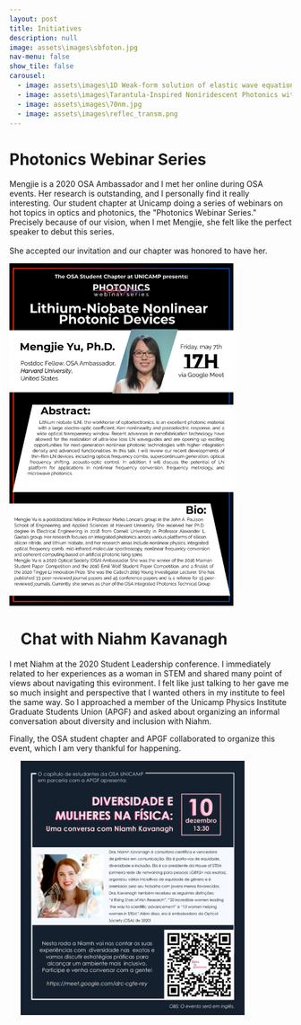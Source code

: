 ```yaml
---
layout: post
title: Initiatives
description: null
image: assets\images\sbfoton.jpg
nav-menu: false
show_tile: false
carousel:
  - image: assets\images\1D Weak-form solution of elastic wave equations in onion-like systems.png
  - image: assets\images\Tarantula-Inspired Noniridescent Photonics with Long-Range Order.png
  - image: assets\images\70nm.jpg
  - image: assets\images\reflec_transm.png
---
```


<h1>Photonics Webinar Series </h1>
<p>Mengjie is a 2020 OSA Ambassador and I met her online during OSA events. Her research is outstanding, and I personally find it really interesting. Our student chapter at Unicamp doing a series of webinars on hot topics in optics and photonics, the "Photonics Webinar Series." Precisely because of our vision, when I met Mengjie, she felt like the perfect speaker to debut this series.<br><br>She accepted our invitation and our chapter was honored to have her.</p>
 <p><img src="assets\images\Talks\Yu_Mengjie.png" width="400" ></p>


<h1 style="margin-left: 20px; text-align: left;"> Chat with Niahm Kavanagh </h1>
<p>I met Niahm at the 2020 Student Leadership conference. I immediately related to her experiences as a woman in STEM and shared many point of views about navigating this evironment. I felt like just talking to her gave me so much insight and perspective that I wanted others in my institute to feel the same way. So I approached a member of the Unicamp Physics Institute Graduate Students Union (APGF) and asked about organizing an informal conversation about diversity and inclusion with Niahm.</p>

<p>Finally, the OSA student chapter and APGF collaborated to organize this event, which I am very thankful for happening.</p>

 <p style="margin-left: 20px; text-align: left;"><img src="assets\images\Talks\RodaDeConversaNiamh_3.png" width="400" ></p>